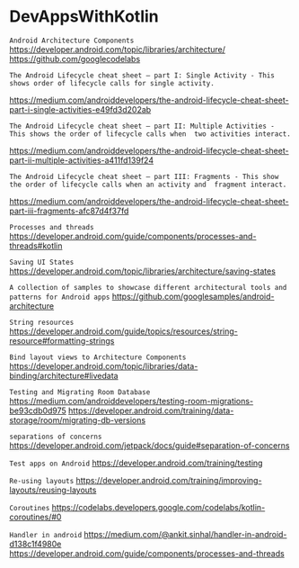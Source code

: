 # DevAppsWithKotlin

`Android Architecture Components`
https://developer.android.com/topic/libraries/architecture/
https://github.com/googlecodelabs

`The Android Lifecycle cheat sheet — part I: Single Activity - This shows order of lifecycle calls for single activity.`

https://medium.com/androiddevelopers/the-android-lifecycle-cheat-sheet-part-i-single-activities-e49fd3d202ab

`The Android Lifecycle cheat sheet — part II: Multiple Activities - This shows the order of lifecycle calls when 
two activities interact.`

https://medium.com/androiddevelopers/the-android-lifecycle-cheat-sheet-part-ii-multiple-activities-a411fd139f24

`The Android Lifecycle cheat sheet — part III: Fragments - This show the order of lifecycle calls when an activity and 
fragment interact.`

https://medium.com/androiddevelopers/the-android-lifecycle-cheat-sheet-part-iii-fragments-afc87d4f37fd

`Processes and threads`
https://developer.android.com/guide/components/processes-and-threads#kotlin

`Saving UI States`
https://developer.android.com/topic/libraries/architecture/saving-states

`A collection of samples to showcase different architectural tools and patterns for Android apps`
https://github.com/googlesamples/android-architecture

`String resources`
https://developer.android.com/guide/topics/resources/string-resource#formatting-strings

`Bind layout views to Architecture Components`
https://developer.android.com/topic/libraries/data-binding/architecture#livedata

`Testing and Migrating Room Database`
https://medium.com/androiddevelopers/testing-room-migrations-be93cdb0d975
https://developer.android.com/training/data-storage/room/migrating-db-versions

`separations of concerns`
https://developer.android.com/jetpack/docs/guide#separation-of-concerns

`Test apps on Android`
https://developer.android.com/training/testing

`Re-using layouts`
https://developer.android.com/training/improving-layouts/reusing-layouts

`Coroutines`
https://codelabs.developers.google.com/codelabs/kotlin-coroutines/#0

`Handler in android`
https://medium.com/@ankit.sinhal/handler-in-android-d138c1f4980e
https://developer.android.com/guide/components/processes-and-threads
